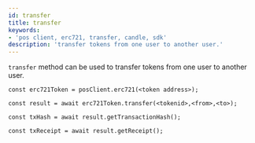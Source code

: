 ```yaml
---
id: transfer
title: transfer
keywords: 
- 'pos client, erc721, transfer, candle, sdk'
description: 'transfer tokens from one user to another user.'
---
```


`transfer` method can be used to transfer tokens from one user to another user.

```
const erc721Token = posClient.erc721(<token address>);

const result = await erc721Token.transfer(<tokenid>,<from>,<to>);

const txHash = await result.getTransactionHash();

const txReceipt = await result.getReceipt();

```
